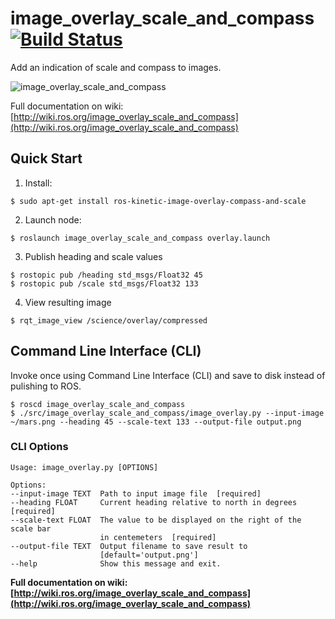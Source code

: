 # image_overlay_scale_and_compass [![Build Status](http://build.ros.org/buildStatus/icon?job=Kbin_uX64__image_overlay_scale_and_compass__ubuntu_xenial_amd64__binary)](http://build.ros.org/job/Kbin_uX64__image_overlay_scale_and_compass__ubuntu_xenial_amd64__binary)

Add an indication of scale and compass to images.

![image_overlay_scale_and_compass](http://wiki.ros.org/image_overlay_scale_and_compass?action=AttachFile&do=get&target=mars.png "mars")

Full documentation on wiki: [http://wiki.ros.org/image_overlay_scale_and_compass](http://wiki.ros.org/image_overlay_scale_and_compass)

## Quick Start

1. Install:

```
$ sudo apt-get install ros-kinetic-image-overlay-compass-and-scale
```
2. Launch node:

```
$ roslaunch image_overlay_scale_and_compass overlay.launch
```

3. Publish heading and scale values

```
$ rostopic pub /heading std_msgs/Float32 45
$ rostopic pub /scale std_msgs/Float32 133
```

4. View resulting image

```
$ rqt_image_view /science/overlay/compressed
```

## Command Line Interface (CLI)

Invoke once using Command Line Interface (CLI) and save to disk instead of pulishing to ROS.

```
$ roscd image_overlay_scale_and_compass
$ ./src/image_overlay_scale_and_compass/image_overlay.py --input-image ~/mars.png --heading 45 --scale-text 133 --output-file output.png
```

### CLI Options
```
Usage: image_overlay.py [OPTIONS]

Options:
--input-image TEXT  Path to input image file  [required]
--heading FLOAT     Current heading relative to north in degrees  [required]
--scale-text FLOAT  The value to be displayed on the right of the scale bar
                    in centemeters  [required]
--output-file TEXT  Output filename to save result to
                    [default='output.png']
--help              Show this message and exit.
```

**Full documentation on wiki: [http://wiki.ros.org/image_overlay_scale_and_compass](http://wiki.ros.org/image_overlay_scale_and_compass)**
